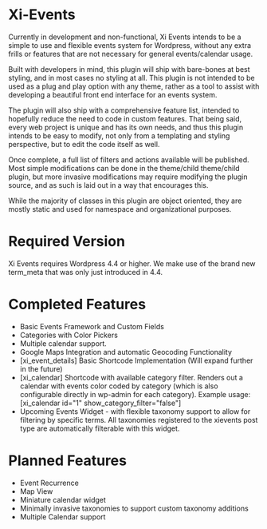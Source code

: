 # Xi-Events

Currently in development and non-functional, Xi Events intends to be a simple to use and flexible events system for Wordpress, without any extra frills or features that are not necessary for general events/calendar usage.

Built with developers in mind, this plugin will ship with bare-bones at best styling, and in most cases no styling at all. This plugin is not intended to be used as a plug and play option with any theme, rather as a tool to assist with developing a beautiful front end interface for an events system.

The plugin will also ship with a comprehensive feature list, intended to hopefully reduce the need to code in custom features. That being said, every web project is unique and has its own needs, and thus this plugin intends to be easy to modify, not only from a templating and styling perspective, but to edit the code itself as well.

Once complete, a full list of filters and actions available will be published. Most simple modifications can be done in the theme/child theme/child plugin, but more invasive modifications may require modifying the plugin source, and as such is laid out in a way that encourages this.

While the majority of classes in this plugin are object oriented, they are mostly static and used for namespace and organizational purposes.

# Required Version
Xi Events requires Wordpress 4.4 or higher. We make use of the brand new term_meta that was only just introduced in 4.4.

# Completed Features
* Basic Events Framework and Custom Fields
* Categories with Color Pickers
* Multiple calendar support.
* Google Maps Integration and automatic Geocoding Functionality
* [xi_event_details] Basic Shortcode Implementation (Will expand further in the future)
* [xi_calendar] Shortcode with available category filter. Renders out a calendar with events color coded by category (which is also configurable directly in wp-admin for each category). Example usage: [xi_calendar id="1" show_category_filter="false"]
* Upcoming Events Widget - with flexible taxonomy support to allow for filtering by specific terms. All taxonomies registered to the xievents post type are automatically filterable with this widget.

# Planned Features
* Event Recurrence
* Map View
* Miniature calendar widget
* Minimally invasive taxonomies to support custom taxonomy additions
* Multiple Calendar support
